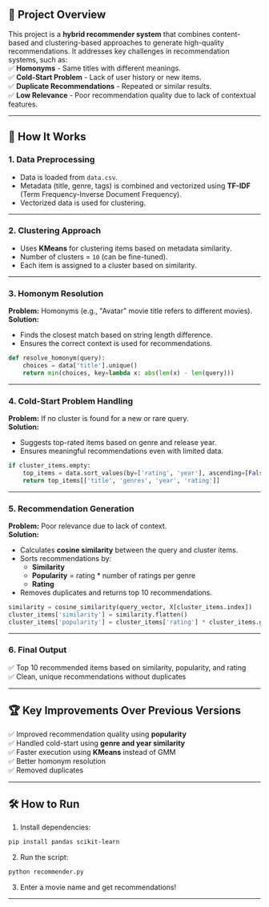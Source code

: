 ## 📌 **Project Overview**  
This project is a **hybrid recommender system** that combines content-based and clustering-based approaches to generate high-quality recommendations. It addresses key challenges in recommendation systems, such as:  
✅ **Homonyms** - Same titles with different meanings.  
✅ **Cold-Start Problem** - Lack of user history or new items.  
✅ **Duplicate Recommendations** - Repeated or similar results.  
✅ **Low Relevance** - Poor recommendation quality due to lack of contextual features.  

---

## 🚀 **How It Works**  
### 1. **Data Preprocessing**  
- Data is loaded from `data.csv`.  
- Metadata (title, genre, tags) is combined and vectorized using **TF-IDF** (Term Frequency-Inverse Document Frequency).  
- Vectorized data is used for clustering.  

---

### 2. **Clustering Approach**  
- Uses **KMeans** for clustering items based on metadata similarity.  
- Number of clusters = `10` (can be fine-tuned).  
- Each item is assigned to a cluster based on similarity.  

---

### 3. **Homonym Resolution**  
**Problem:** Homonyms (e.g., "Avatar" movie title refers to different movies).  
**Solution:**  
- Finds the closest match based on string length difference.  
- Ensures the correct context is used for recommendations.  

```python
def resolve_homonym(query):
    choices = data['title'].unique()
    return min(choices, key=lambda x: abs(len(x) - len(query)))
```

---

### 4. **Cold-Start Problem Handling**  
**Problem:** If no cluster is found for a new or rare query.  
**Solution:**  
- Suggests top-rated items based on genre and release year.  
- Ensures meaningful recommendations even with limited data.  

```python
if cluster_items.empty:
    top_items = data.sort_values(by=['rating', 'year'], ascending=[False, False]).head(5)
    return top_items[['title', 'genres', 'year', 'rating']]
```

---

### 5. **Recommendation Generation**  
**Problem:** Poor relevance due to lack of context.  
**Solution:**  
- Calculates **cosine similarity** between the query and cluster items.  
- Sorts recommendations by:  
  - **Similarity**  
  - **Popularity** = rating * number of ratings per genre  
  - **Rating**  
- Removes duplicates and returns top 10 recommendations.  

```python
similarity = cosine_similarity(query_vector, X[cluster_items.index])
cluster_items['similarity'] = similarity.flatten()
cluster_items['popularity'] = cluster_items['rating'] * cluster_items.groupby('genres')['rating'].transform('count')
```

---

### 6. **Final Output**  
✅ Top 10 recommended items based on similarity, popularity, and rating  
✅ Clean, unique recommendations without duplicates  

---

## 🏆 **Key Improvements Over Previous Versions**  
✅ Improved recommendation quality using **popularity**  
✅ Handled cold-start using **genre and year similarity**  
✅ Faster execution using **KMeans** instead of GMM  
✅ Better homonym resolution  
✅ Removed duplicates  

---

## 🛠️ **How to Run**  
1. Install dependencies:  
```bash
pip install pandas scikit-learn
```
2. Run the script:  
```bash
python recommender.py
```
3. Enter a movie name and get recommendations!  

---
